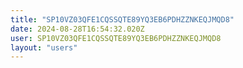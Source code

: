 ```yaml
---
title: "SP10VZ03QFE1CQSSQTE89YQ3EB6PDHZZNKEQJMQD8"
date: 2024-08-28T16:54:32.020Z
user: SP10VZ03QFE1CQSSQTE89YQ3EB6PDHZZNKEQJMQD8
layout: "users"
---
```

    